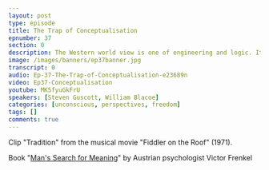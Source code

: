 ```yaml
---
layout: post
type: episode
title: The Trap of Conceptualisation
epnumber: 37
section: 0
description: The Western world view is one of engineering and logic. It has solidified the already pervasive habit of intellectualising the human experience. By applying mental concepts to our surroundings, our identity and our mind, we severely limit and even distort our perception thereof.
image: /images/banners/ep37banner.jpg
transcript: 0
audio: Ep-37-The-Trap-of-Conceptualisation-e23689n
video: Ep37-Conceptualisation
youtube: MK5fyuGkFrU
speakers: [Steven Guscott, William Blacoe]
categories: [unconscious, perspectives, freedom]
tags: []
comments: true
---
```

Clip "Tradition" from the musical movie "Fiddler on the Roof" (1971).

Book "<a href="https://en.wikipedia.org/wiki/Man%27s_Search_for_Meaning">Man's Search for Meaning</a>" by Austrian psychologist Victor Frenkel